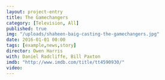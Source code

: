 ```yaml
---
layout: project-entry
title: The Gamechangers
category: [Television, All]
published: true
img: "/uploads/shaheen-baig-casting-the-gamechangers.jpg"
date: 2016-01-01 00:00
tags: [example,news,story]
director: Owen Harris
with: Daniel Radcliffe, Bill Paxton
imdb: "http://www.imdb.com/title/tt4590930/"
video: 
---
```



